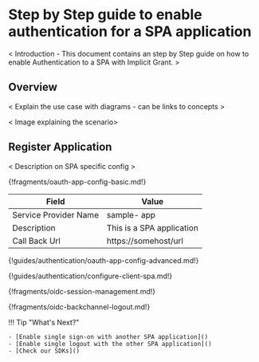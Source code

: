 # Step by Step guide to enable authentication for a SPA application

< Introduction - This document contains an step by Step guide on how to
enable Authentication to a SPA with Implicit Grant. >

## Overview
 < Explain the use case with diagrams - can be links to concepts > 
 
 < Image explaining the scenario>
 
## Register Application

 < Description on SPA specific config >
 
{!fragments/oauth-app-config-basic.md!}

| Field                 | Value         | 
| --------------------- | ------------- | 
| Service Provider Name | sample- app  |
| Description           | This is a SPA application  | 
| Call Back Url         | https://somehost/url  | 

{!guides/authentication/oauth-app-config-advanced.md!}

{!guides/authentication/configure-client-spa.md!}

{!fragments/oidc-session-management.md!}

{!fragments/oidc-backchannel-logout.md!}

!!! Tip "What's Next?"

    - [Enable single sign-on with another SPA application]()
    - [Enable single logout with the other SPA application]()
    - [Check our SDKs]()

